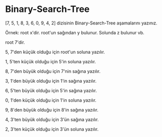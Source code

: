 # Binary-Search-Tree

 [7, 5, 1, 8, 3, 6, 0, 9, 4, 2] dizisinin Binary-Search-Tree aşamalarını yazınız.

Örnek: root x'dir. root'un sağından y bulunur. Solunda z bulunur vb.

root 7'dir.

5, 7'den küçük olduğu için root'un soluna yazılır.

1, 5'ten küçük olduğu için 5'in soluna yazılır.

8, 7'den büyük olduğu için 7'nin sağına yazılır.

3, 1'den büyük olduğu için 1'in sağına yazılır.

6, 5'ten büyük olduğu için 5'in sağına yazılır.

0, 1'den küçük olduğu için 1'in soluna yazılır.

9, 8'den büyük olduğu için 8'in sağına yazılır.

4, 3'ten büyük olduğu için 3'ün sağına yazılır.

2, 3'ten küçük olduğu için 3'ün soluna yazılır.
